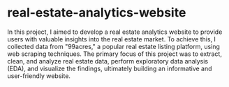 # real-estate-analytics-website
In this project, I aimed to develop a real estate analytics website to provide users with valuable insights into the real estate market. To achieve this, I collected data from "99acres," a popular real estate listing platform, using web scraping techniques. The primary focus of this project was to extract, clean, and analyze real estate data, perform exploratory data analysis (EDA), and visualize the findings, ultimately building an informative and user-friendly website.
